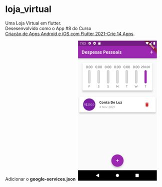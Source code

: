 # loja_virtual

Uma Loja Virtual em flutter. <br>
Desesenvolvido como o App #8 do Curso <br> <a href="https://www.udemy.com/course/curso-completo-flutter-app-android-ios/">Criação de Apps Android e iOS com Flutter 2021-Crie 14 Apps</a>.

Adicionar o <b>google-services.json</b>
<img srv="https://github.com/Fabio-L-C/virtual-store-in-flutter/blob/main/_github/google_json.png">
<img src="https://github.com/Fabio-L-C/personal-expenses-in-flutter/blob/main/assets/github/Screenshot_1636052632.png" width="50%" height="50%">